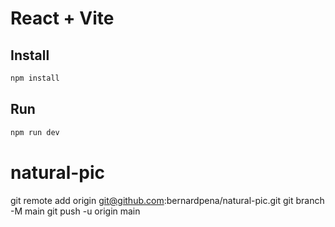 # React + Vite

## Install

```bash
npm install
```

## Run

```bash
npm run dev
```
# natural-pic

git remote add origin git@github.com:bernardpena/natural-pic.git
git branch -M main
git push -u origin main